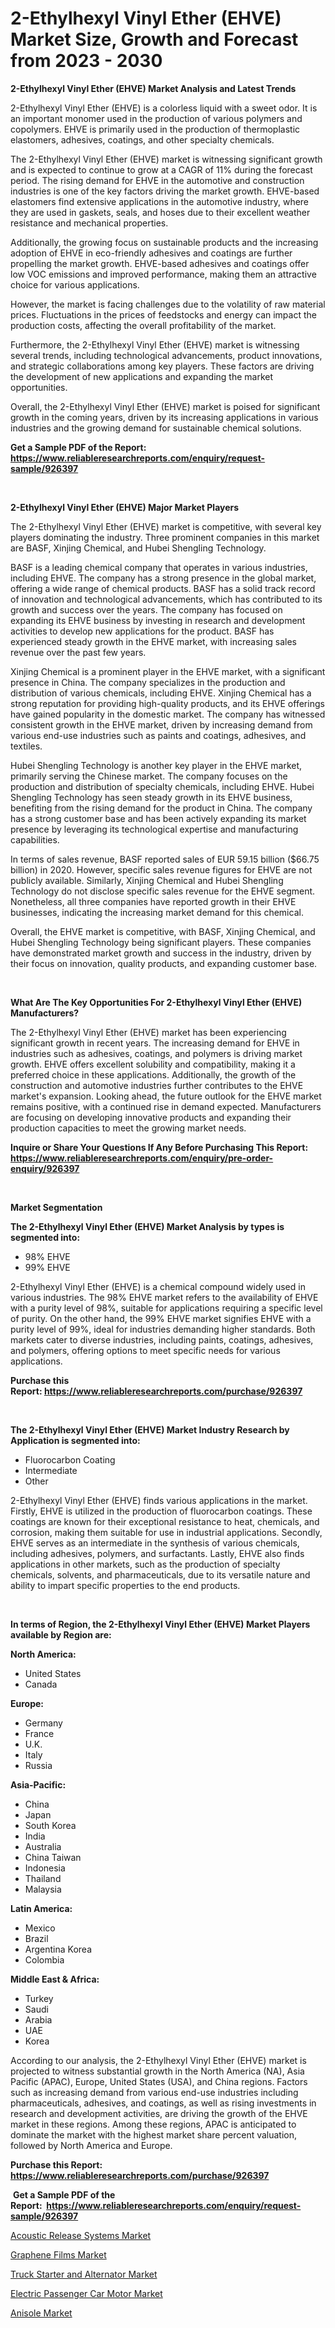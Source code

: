 <p><h1>2-Ethylhexyl Vinyl Ether (EHVE) Market Size, Growth and Forecast from 2023 - 2030</h1></p><p><strong>2-Ethylhexyl Vinyl Ether (EHVE) Market Analysis and Latest Trends</strong></p>
<p><p>2-Ethylhexyl Vinyl Ether (EHVE) is a colorless liquid with a sweet odor. It is an important monomer used in the production of various polymers and copolymers. EHVE is primarily used in the production of thermoplastic elastomers, adhesives, coatings, and other specialty chemicals.</p><p>The 2-Ethylhexyl Vinyl Ether (EHVE) market is witnessing significant growth and is expected to continue to grow at a CAGR of 11% during the forecast period. The rising demand for EHVE in the automotive and construction industries is one of the key factors driving the market growth. EHVE-based elastomers find extensive applications in the automotive industry, where they are used in gaskets, seals, and hoses due to their excellent weather resistance and mechanical properties.</p><p>Additionally, the growing focus on sustainable products and the increasing adoption of EHVE in eco-friendly adhesives and coatings are further propelling the market growth. EHVE-based adhesives and coatings offer low VOC emissions and improved performance, making them an attractive choice for various applications.</p><p>However, the market is facing challenges due to the volatility of raw material prices. Fluctuations in the prices of feedstocks and energy can impact the production costs, affecting the overall profitability of the market.</p><p>Furthermore, the 2-Ethylhexyl Vinyl Ether (EHVE) market is witnessing several trends, including technological advancements, product innovations, and strategic collaborations among key players. These factors are driving the development of new applications and expanding the market opportunities.</p><p>Overall, the 2-Ethylhexyl Vinyl Ether (EHVE) market is poised for significant growth in the coming years, driven by its increasing applications in various industries and the growing demand for sustainable chemical solutions.</p></p>
<p><strong>Get a Sample PDF of the Report:&nbsp; <a href="https://www.reliableresearchreports.com/enquiry/request-sample/926397">https://www.reliableresearchreports.com/enquiry/request-sample/926397</a></strong></p>
<p>&nbsp;</p>
<p><strong>2-Ethylhexyl Vinyl Ether (EHVE) Major Market Players</strong></p>
<p><p>The 2-Ethylhexyl Vinyl Ether (EHVE) market is competitive, with several key players dominating the industry. Three prominent companies in this market are BASF, Xinjing Chemical, and Hubei Shengling Technology.</p><p>BASF is a leading chemical company that operates in various industries, including EHVE. The company has a strong presence in the global market, offering a wide range of chemical products. BASF has a solid track record of innovation and technological advancements, which has contributed to its growth and success over the years. The company has focused on expanding its EHVE business by investing in research and development activities to develop new applications for the product. BASF has experienced steady growth in the EHVE market, with increasing sales revenue over the past few years.</p><p>Xinjing Chemical is a prominent player in the EHVE market, with a significant presence in China. The company specializes in the production and distribution of various chemicals, including EHVE. Xinjing Chemical has a strong reputation for providing high-quality products, and its EHVE offerings have gained popularity in the domestic market. The company has witnessed consistent growth in the EHVE market, driven by increasing demand from various end-use industries such as paints and coatings, adhesives, and textiles.</p><p>Hubei Shengling Technology is another key player in the EHVE market, primarily serving the Chinese market. The company focuses on the production and distribution of specialty chemicals, including EHVE. Hubei Shengling Technology has seen steady growth in its EHVE business, benefiting from the rising demand for the product in China. The company has a strong customer base and has been actively expanding its market presence by leveraging its technological expertise and manufacturing capabilities.</p><p>In terms of sales revenue, BASF reported sales of EUR 59.15 billion ($66.75 billion) in 2020. However, specific sales revenue figures for EHVE are not publicly available. Similarly, Xinjing Chemical and Hubei Shengling Technology do not disclose specific sales revenue for the EHVE segment. Nonetheless, all three companies have reported growth in their EHVE businesses, indicating the increasing market demand for this chemical.</p><p>Overall, the EHVE market is competitive, with BASF, Xinjing Chemical, and Hubei Shengling Technology being significant players. These companies have demonstrated market growth and success in the industry, driven by their focus on innovation, quality products, and expanding customer base.</p></p>
<p>&nbsp;</p>
<p><strong>What Are The Key Opportunities For 2-Ethylhexyl Vinyl Ether (EHVE) Manufacturers?</strong></p>
<p><p>The 2-Ethylhexyl Vinyl Ether (EHVE) market has been experiencing significant growth in recent years. The increasing demand for EHVE in industries such as adhesives, coatings, and polymers is driving market growth. EHVE offers excellent solubility and compatibility, making it a preferred choice in these applications. Additionally, the growth of the construction and automotive industries further contributes to the EHVE market's expansion. Looking ahead, the future outlook for the EHVE market remains positive, with a continued rise in demand expected. Manufacturers are focusing on developing innovative products and expanding their production capacities to meet the growing market needs.</p></p>
<p><strong>Inquire or Share Your Questions If Any Before Purchasing This Report: <a href="https://www.reliableresearchreports.com/enquiry/pre-order-enquiry/926397">https://www.reliableresearchreports.com/enquiry/pre-order-enquiry/926397</a></strong></p>
<p>&nbsp;</p>
<p><strong>Market Segmentation</strong></p>
<p><strong>The 2-Ethylhexyl Vinyl Ether (EHVE) Market Analysis by types is segmented into:</strong></p>
<p><ul><li>98% EHVE</li><li>99% EHVE</li></ul></p>
<p><p>2-Ethylhexyl Vinyl Ether (EHVE) is a chemical compound widely used in various industries. The 98% EHVE market refers to the availability of EHVE with a purity level of 98%, suitable for applications requiring a specific level of purity. On the other hand, the 99% EHVE market signifies EHVE with a purity level of 99%, ideal for industries demanding higher standards. Both markets cater to diverse industries, including paints, coatings, adhesives, and polymers, offering options to meet specific needs for various applications.</p></p>
<p><strong>Purchase this Report:&nbsp;<a href="https://www.reliableresearchreports.com/purchase/926397">https://www.reliableresearchreports.com/purchase/926397</a></strong></p>
<p>&nbsp;</p>
<p><strong>The 2-Ethylhexyl Vinyl Ether (EHVE) Market Industry Research by Application is segmented into:</strong></p>
<p><ul><li>Fluorocarbon Coating</li><li>Intermediate</li><li>Other</li></ul></p>
<p><p>2-Ethylhexyl Vinyl Ether (EHVE) finds various applications in the market. Firstly, EHVE is utilized in the production of fluorocarbon coatings. These coatings are known for their exceptional resistance to heat, chemicals, and corrosion, making them suitable for use in industrial applications. Secondly, EHVE serves as an intermediate in the synthesis of various chemicals, including adhesives, polymers, and surfactants. Lastly, EHVE also finds applications in other markets, such as the production of specialty chemicals, solvents, and pharmaceuticals, due to its versatile nature and ability to impart specific properties to the end products.</p></p>
<p>&nbsp;</p>
<p><strong>In terms of Region, the 2-Ethylhexyl Vinyl Ether (EHVE) Market Players available by Region are:</strong></p>
<p>
    <p> <strong> North America: </strong>
        <ul>
            <li>United States</li>
            <li>Canada</li>
        </ul>
        </p> 
    <p> <strong> Europe: </strong>
        <ul>
            <li>Germany</li>
            <li>France</li>
            <li>U.K.</li>
            <li>Italy</li>
            <li>Russia</li>
        </ul>
        </p> 
    <p> <strong> Asia-Pacific: </strong>
        <ul>
            <li>China</li>
            <li>Japan</li>
            <li>South Korea</li>
            <li>India</li>
            <li>Australia</li>
            <li>China Taiwan</li>
            <li>Indonesia</li>
            <li>Thailand</li>
            <li>Malaysia</li>
        </ul>
        </p> 
    <p> <strong> Latin America: </strong>
        <ul>
            <li>Mexico</li>
            <li>Brazil</li>
            <li>Argentina Korea</li>
            <li>Colombia</li>
        </ul>
        </p> 
    <p> <strong> Middle East & Africa: </strong>
        <ul>
            <li>Turkey</li>
            <li>Saudi</li>
            <li>Arabia</li>
            <li>UAE</li>
            <li>Korea</li>
        </ul>
    </p>
    </p>
<p><p>According to our analysis, the 2-Ethylhexyl Vinyl Ether (EHVE) market is projected to witness substantial growth in the North America (NA), Asia Pacific (APAC), Europe, United States (USA), and China regions. Factors such as increasing demand from various end-use industries including pharmaceuticals, adhesives, and coatings, as well as rising investments in research and development activities, are driving the growth of the EHVE market in these regions. Among these regions, APAC is anticipated to dominate the market with the highest market share percent valuation, followed by North America and Europe.</p></p>
<p><strong>Purchase this Report: <a href="https://www.reliableresearchreports.com/purchase/926397">https://www.reliableresearchreports.com/purchase/926397</a></strong></p>
<p>&nbsp;<strong>Get a Sample PDF of the Report:&nbsp;&nbsp;<a href="https://www.reliableresearchreports.com/enquiry/request-sample/926397">https://www.reliableresearchreports.com/enquiry/request-sample/926397</a></strong></p>
<p><strong></strong></p>
<p><p><a href="https://www.linkedin.com/pulse/decoding-acoustic-release-systems-market-deep-dive-latest-eseze/">Acoustic Release Systems Market</a></p><p><a href="https://medium.com/@truly.fight.must/graphene-films-market-size-growth-forecast-2023-2030-a7884bb55926">Graphene Films Market</a></p><p><a href="https://github.com/vimar16th/Market-Research-Report-List-1/blob/main/truck-starter-and-alternator-market.md">Truck Starter and Alternator Market</a></p><p><a href="https://github.com/sofayahoo2023/Market-Research-Report-List-1/blob/main/electric-passenger-car-motor-market.md">Electric Passenger Car Motor Market</a></p><p><a href="https://medium.com/@under.noon.tower/anisole-market-size-growth-forecast-2023-2030-07e0813ebf03">Anisole Market</a></p></p>